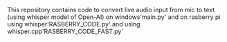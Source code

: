 This repository contains code to convert live audio input from mic to text (using whisper model of Open-AI) on windows'main.py' and on rasberry pi using whisper'RASBERRY_CODE.py' and using whisper.cpp'RASBERRY_CODE_FAST.py'
